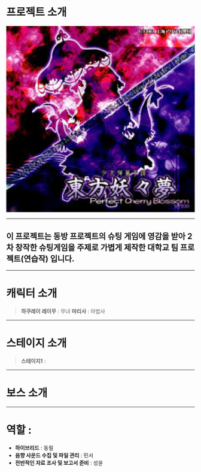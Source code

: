 # 프로젝트 소개

<img src="킹갓쭈대4조팀플/readme.jpg" alt="이미지 설명" width="600">

---

## 이 프로젝트는 동방 프로젝트의 슈팅 게임에 영감을 받아 2차 창작한 슈팅게임을 주제로 가볍게 제작한 대학교 팀 프로젝트(연습작) 입니다.

---

# 캐릭터 소개

> **하쿠레이 레이무** : 무녀
> **마리사** : 마법사

---

# 스테이지 소개

> **스테이지1** :

---

# 보스 소개

---

# 역할 :
- **하이브리드** : 동필
- **음향 사운드 수집 및 파일 관리** : 민서
- **전반적인 자료 조사 및 보고서 준비** : 성윤
